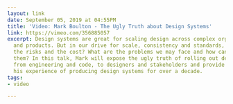 ```yaml
---
layout: link
date: September 05, 2019 at 04:55PM
title: 'Video: Mark Boulton - The Ugly Truth about Design Systems'
link: https://vimeo.com/356885057
excerpt: Design systems are great for scaling design across complex organisations
  and products. But in our drive for scale, consistency and standards, have we considered
  the risks and the cost? What are the problems we may face and how can we overcome
  them? In this talk, Mark will expose the ugly truth of rolling out design systems;
  from engineering and code, to designers and stakeholders and provide guidance from
  his experience of producing design systems for over a decade.
tags:
- video

---
```

